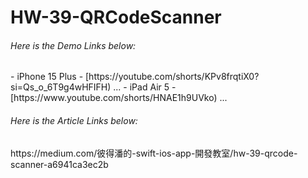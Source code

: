 <h1> HW-39-QRCodeScanner </h1>

<H6>Here is the Demo Links below:</H6>
- iPhone 15 Plus
- [https://youtube.com/shorts/KPv8frqtiX0?si=Qs_o_6T9g4wHFIFH)
...
- iPad Air 5
- [https://www.youtube.com/shorts/HNAE1h9UVko)
...
<H6>Here is the Article Links below:</H6>
https://medium.com/彼得潘的-swift-ios-app-開發教室/hw-39-qrcode-scanner-a6941ca3ec2b
